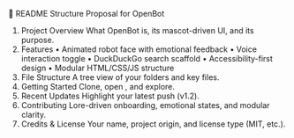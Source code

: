 📘 README Structure Proposal for OpenBot
1. 	Project Overview
What OpenBot is, its mascot-driven UI, and its purpose.
2. 	Features
• 	Animated robot face with emotional feedback
• 	Voice interaction toggle
• 	DuckDuckGo search scaffold
• 	Accessibility-first design
• 	Modular HTML/CSS/JS structure
3. 	File Structure
A tree view of your folders and key files.
4. 	Getting Started
Clone, open , and explore.
5. 	Recent Updates
Highlight your latest push (v1.2).
6. 	Contributing
Lore-driven onboarding, emotional states, and modular clarity.
7. 	Credits & License
Your name, project origin, and license type (MIT, etc.).
